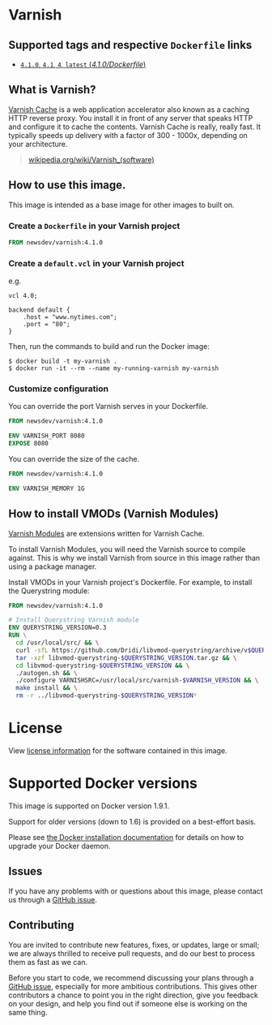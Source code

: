 # Varnish

## Supported tags and respective `Dockerfile` links

-	[`4.1.0`, `4.1`, `4`, `latest` (*4.1.0/Dockerfile*)](https://github.com/newsdev/docker-varnish/blob/4/Dockerfile)

## What is Varnish?

[Varnish Cache](https://www.varnish-cache.org/) is a web application accelerator also known as a caching HTTP reverse proxy. You install it in front of any server that speaks HTTP and configure it to cache the contents. Varnish Cache is really, really fast. It typically speeds up delivery with a factor of 300 - 1000x, depending on your architecture.

> [wikipedia.org/wiki/Varnish_(software)](https://en.wikipedia.org/wiki/Varnish_(software))

## How to use this image.

This image is intended as a base image for other images to built on.

### Create a `Dockerfile` in your Varnish project

```dockerfile
FROM newsdev/varnish:4.1.0
```

### Create a `default.vcl` in your Varnish project

e.g.

```vcl
vcl 4.0;

backend default {
    .host = "www.nytimes.com";
    .port = "80";
}
```

Then, run the commands to build and run the Docker image:

```console
$ docker build -t my-varnish .
$ docker run -it --rm --name my-running-varnish my-varnish
```

### Customize configuration

You can override the port Varnish serves in your Dockerfile.

```dockerfile
FROM newsdev/varnish:4.1.0

ENV VARNISH_PORT 8080
EXPOSE 8080
```

You can override the size of the cache.

```dockerfile
FROM newsdev/varnish:4.1.0

ENV VARNISH_MEMORY 1G
```

## How to install VMODs (Varnish Modules)

[Varnish Modules](https://www.varnish-cache.org/vmods) are extensions written for Varnish Cache.

To install Varnish Modules, you will need the Varnish source to compile against. This is why we install Varnish from source in this image rather than using a package manager.

Install VMODs in your Varnish project's Dockerfile. For example, to install the Querystring module:

```dockerfile
FROM newsdev/varnish:4.1.0

# Install Querystring Varnish module
ENV QUERYSTRING_VERSION=0.3
RUN \
  cd /usr/local/src/ && \
  curl -sfL https://github.com/Dridi/libvmod-querystring/archive/v$QUERYSTRING_VERSION.tar.gz -o libvmod-querystring-$QUERYSTRING_VERSION.tar.gz && \
  tar -xzf libvmod-querystring-$QUERYSTRING_VERSION.tar.gz && \
  cd libvmod-querystring-$QUERYSTRING_VERSION && \
  ./autogen.sh && \
  ./configure VARNISHSRC=/usr/local/src/varnish-$VARNISH_VERSION && \
  make install && \
  rm -r ../libvmod-querystring-$QUERYSTRING_VERSION*
```

# License

View [license information](https://www.apache.org/licenses/LICENSE-2.0) for the software contained in this image.

# Supported Docker versions

This image is supported on Docker version 1.9.1.

Support for older versions (down to 1.6) is provided on a best-effort basis.

Please see [the Docker installation documentation](https://docs.docker.com/installation/) for details on how to upgrade your Docker daemon.

## Issues

If you have any problems with or questions about this image, please contact us through a [GitHub issue](https://github.com/newsdev/docker-varnish/issues).

## Contributing

You are invited to contribute new features, fixes, or updates, large or small; we are always thrilled to receive pull requests, and do our best to process them as fast as we can.

Before you start to code, we recommend discussing your plans through a [GitHub issue](https://github.com/docker-library/php/issues), especially for more ambitious contributions. This gives other contributors a chance to point you in the right direction, give you feedback on your design, and help you find out if someone else is working on the same thing.